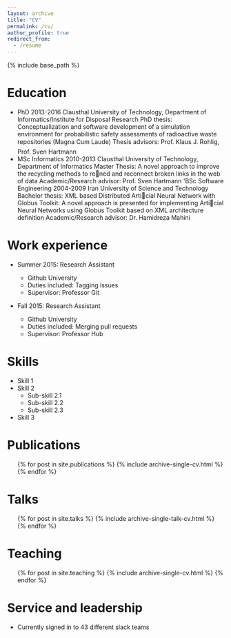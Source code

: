 ```yaml
---
layout: archive
title: "CV"
permalink: /cv/
author_profile: true
redirect_from:
  - /resume
---
```


{% include base_path %}

Education
======
* PhD 2013-2016
Clausthal University of Technology, Department of Informatics/Institute for Disposal Research
PhD thesis: Conceptualization and software development of a simulation environment for probabilistic
safety assessments of radioactive waste repositories (Magna Cum Laude)
Thesis advisors: Prof. Klaus J. Rohlig, Prof. Sven Hartmann
* MSc Informatics 2010-2013
Clausthal University of Technology, Department of Informatics
Master Thesis: A novel approach to improve the recycling methods to rened and reconnect broken
links in the web of data
Academic/Research advisor: Prof. Sven Hartmann
'BSc Software Engineering 2004-2009
Iran University of Science and Technology
Bachelor thesis: XML based Distributed Articial Neural Network with Globus Toolkit: A novel approach
is presented for implementing Articial Neural Networks using Globus Toolkit based on XML architecture
definition
Academic/Research advisor: Dr. Hamidreza Mahini

Work experience
======
* Summer 2015: Research Assistant
  * Github University
  * Duties included: Tagging issues
  * Supervisor: Professor Git

* Fall 2015: Research Assistant
  * Github University
  * Duties included: Merging pull requests
  * Supervisor: Professor Hub
  
Skills
======
* Skill 1
* Skill 2
  * Sub-skill 2.1
  * Sub-skill 2.2
  * Sub-skill 2.3
* Skill 3

Publications
======
  <ul>{% for post in site.publications %}
    {% include archive-single-cv.html %}
  {% endfor %}</ul>
  
Talks
======
  <ul>{% for post in site.talks %}
    {% include archive-single-talk-cv.html %}
  {% endfor %}</ul>
  
Teaching
======
  <ul>{% for post in site.teaching %}
    {% include archive-single-cv.html %}
  {% endfor %}</ul>
  
Service and leadership
======
* Currently signed in to 43 different slack teams
